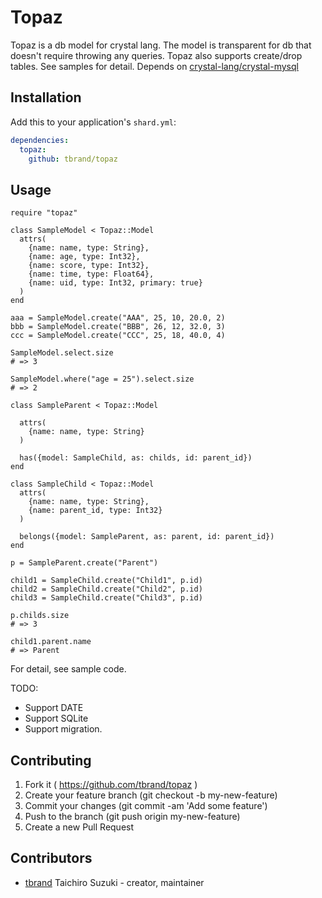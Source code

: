# Topaz

Topaz is a db model for crystal lang.
The model is transparent for db that doesn't require throwing any queries.
Topaz also supports create/drop tables.
See samples for detail.
Depends on [crystal-lang/crystal-mysql](https://github.com/crystal-lang/crystal-mysql)

## Installation

Add this to your application's `shard.yml`:

```yaml
dependencies:
  topaz:
    github: tbrand/topaz
```

## Usage

```crystal
require "topaz"

class SampleModel < Topaz::Model
  attrs(
    {name: name, type: String},
    {name: age, type: Int32},
    {name: score, type: Int32},
    {name: time, type: Float64},
    {name: uid, type: Int32, primary: true}
  )
end

aaa = SampleModel.create("AAA", 25, 10, 20.0, 2)
bbb = SampleModel.create("BBB", 26, 12, 32.0, 3)
ccc = SampleModel.create("CCC", 25, 18, 40.0, 4)

SampleModel.select.size
# => 3

SampleModel.where("age = 25").select.size
# => 2

class SampleParent < Topaz::Model
  
  attrs(
    {name: name, type: String}
  )

  has({model: SampleChild, as: childs, id: parent_id})
end

class SampleChild < Topaz::Model
  attrs(
    {name: name, type: String},
    {name: parent_id, type: Int32}
  )

  belongs({model: SampleParent, as: parent, id: parent_id})
end

p = SampleParent.create("Parent")

child1 = SampleChild.create("Child1", p.id)
child2 = SampleChild.create("Child2", p.id)
child3 = SampleChild.create("Child3", p.id)

p.childs.size
# => 3

child1.parent.name
# => Parent

```

For detail, see sample code.

TODO:
* Support DATE
* Support SQLite
* Support migration.

## Contributing

1. Fork it ( https://github.com/tbrand/topaz )
2. Create your feature branch (git checkout -b my-new-feature)
3. Commit your changes (git commit -am 'Add some feature')
4. Push to the branch (git push origin my-new-feature)
5. Create a new Pull Request

## Contributors

- [tbrand](https://github.com/tbrand) Taichiro Suzuki - creator, maintainer
